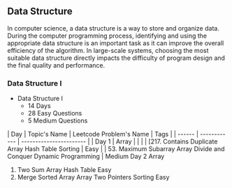 ## Data Structure

In computer science, a data structure is a way to store and organize data. During the computer programming process, identifying and using the appropriate data structure is an important task as it can improve the overall efficiency of the algorithm. In large-scale systems, choosing the most suitable data structure directly impacts the difficulty of program design and the final quality and performance.

### Data Structure I

- Data Structure I
  - 14 Days
  - 28 Easy Questions
  - 5 Medium Questions

| Day    | Topic's Name | Leetcode Problem's Name | Tags |
| ------ | ------------ | ----------------------- | 
| Day 1  | Array        |
|        |              | [217. Contains Duplicate Array Hash Table Sorting | Easy
| | 53. Maximum Subarray Array Divide and Conquer Dynamic Programming | Medium
Day 2 Array

1. Two Sum Array Hash Table Easy
88. Merge Sorted Array Array Two Pointers Sorting Easy
